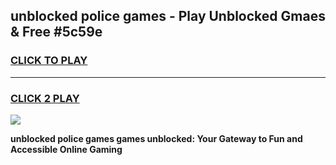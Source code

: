 
## unblocked police games - Play Unblocked Gmaes & Free #5c59e
<h3>
<a href="https://premium.freeplayer.one?title=unblocked_police_games&ref=01M">CLICK TO PLAY</a></h3>
<hr>

<h3>
<a href="https://premium.freeplayer.one?title=unblocked_police_games&ref=01M">CLICK 2 PLAY</a>
  
</h3>

<a href="https://premium.freeplayer.one?title=unblocked_police_games&ref=01M"><img src="https://clearcache.store/games.png"></a>


**unblocked police games games unblocked: Your Gateway to Fun and Accessible Online Gaming**

